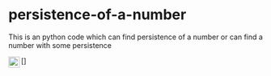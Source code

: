 # persistence-of-a-number
This is an python code which  can find persistence of a number or can find a number with some persistence

[<img align="left" alt="https://paypal.me/discordworker" width="22px" src="https://www.flaticon.com/svg/static/icons/svg/888/888920.svg">]